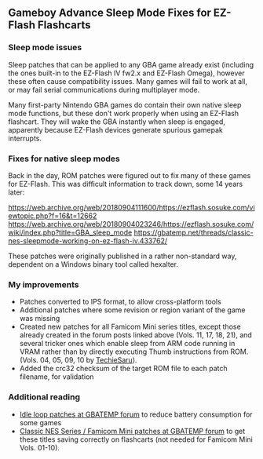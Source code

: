 ## Gameboy Advance Sleep Mode Fixes for EZ-Flash Flashcarts

### Sleep mode issues

Sleep patches that can be applied to any GBA game already exist (including the ones built-in to the EZ-Flash IV fw2.x and EZ-Flash Omega), however these often cause compatibility issues. Many games will fail to work at all, or may fail serial communications during multiplayer mode.

Many first-party Nintendo GBA games do contain their own native sleep mode functions, but these don't work properly when using an EZ-Flash flashcart. They will wake the GBA instantly when sleep is engaged, apparently because EZ-Flash devices generate spurious gamepak interrupts.

### Fixes for native sleep modes
Back in the day, ROM patches were figured out to fix many of these games for EZ-Flash. This was difficult information to track down, some 14 years later: 

https://web.archive.org/web/20180904111600/https://ezflash.sosuke.com/viewtopic.php?f=16&t=12662 
https://web.archive.org/web/20180904023246/https://ezflash.sosuke.com/wiki/index.php?title=GBA_sleep_mode 
https://gbatemp.net/threads/classic-nes-sleepmode-working-on-ez-flash-iv.433762/ 

These patches were originally published in a rather non-standard way, dependent on a Windows binary tool called hexalter.

### My improvements
- Patches converted to IPS format, to allow cross-platform tools
- Additional patches where some revision or region variant of the game was missing
- Created new patches for all Famicom Mini series titles, except those already created in the forum posts linked above (Vols. 11, 17, 18, 21), and several tricker ones which enable sleep from ARM code running in VRAM rather than by directly executing Thumb instructions from ROM. (Vols. 04, 05, 09, 10 by [TechieSaru](https://gbatemp.net/threads/native-sleep-mode-fix-patches-for-ez-flash-iv.608648/post-10216389)).
- Added the crc32 checksum of the target ROM file to each patch filename, for validation

### Additional reading
- [Idle loop patches at GBATEMP forum](https://gbatemp.net/threads/game-boy-advance-idle-loop-patches-i-e-speedhacks.396278/) to reduce battery consumption for some games
- [Classic NES Series / Famicom Mini patches at GBATEMP forum](https://gbatemp.net/threads/how-can-these-roms-be-made-to-work-with-the-ezflash-iv.378837/) to get these titles saving correctly on flashcarts (not needed for Famicom Mini Vols. 01-10).
